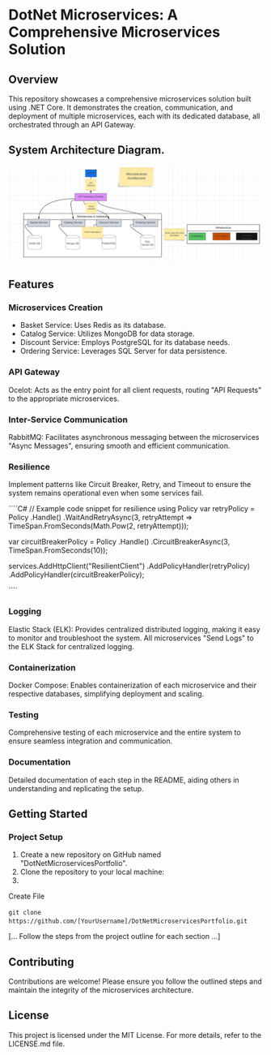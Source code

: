 # DotNet Microservices: A Comprehensive Microservices Solution

## Overview
This repository showcases a comprehensive microservices solution built using .NET Core. It demonstrates the creation, communication, and deployment of multiple microservices, each with its dedicated database, all orchestrated through an API Gateway.

## System Architecture Diagram.

![image](https://github.com/okalangkenneth/DotNetMicroservices_1/blob/master/Microservices_bg.png)


## Features

### Microservices Creation
- Basket Service: Uses Redis as its database.
- Catalog Service: Utilizes MongoDB for data storage.
- Discount Service: Employs PostgreSQL for its database needs.
- Ordering Service: Leverages SQL Server for data persistence.

### API Gateway
Ocelot: Acts as the entry point for all client requests, routing  "API Requests" to the appropriate microservices.

### Inter-Service Communication

RabbitMQ: Facilitates asynchronous messaging between the microservices "Async Messages", ensuring smooth and efficient communication.

### Resilience
Implement patterns like Circuit Breaker, Retry, and Timeout to ensure the system remains operational even when some services fail.

´´´´C#
// Example code snippet for resilience using Policy
var retryPolicy = Policy
    .Handle<HttpRequestException>()
    .WaitAndRetryAsync(3, retryAttempt => TimeSpan.FromSeconds(Math.Pow(2, retryAttempt)));

var circuitBreakerPolicy = Policy
    .Handle<HttpRequestException>()
    .CircuitBreakerAsync(3, TimeSpan.FromSeconds(10));

services.AddHttpClient("ResilientClient")
    .AddPolicyHandler(retryPolicy)
    .AddPolicyHandler(circuitBreakerPolicy);
    
´´´´


### Logging
Elastic Stack (ELK): Provides centralized distributed logging, making it easy to monitor and troubleshoot the system. All microservices "Send Logs" to the ELK Stack for centralized logging.

### Containerization
Docker Compose: Enables containerization of each microservice and their respective databases, simplifying deployment and scaling.

### Testing
Comprehensive testing of each microservice and the entire system to ensure seamless integration and communication.

### Documentation
Detailed documentation of each step in the README, aiding others in understanding and replicating the setup.

## Getting Started

### Project Setup
1. Create a new repository on GitHub named "DotNetMicroservicesPortfolio".
2. Clone the repository to your local machine:
3. 
Create File


````git clone https://github.com/[YourUsername]/DotNetMicroservicesPortfolio.git````

[... Follow the steps from the project outline for each section ...]

## Contributing
Contributions are welcome! Please ensure you follow the outlined steps and maintain the integrity of the microservices architecture.

## License
This project is licensed under the MIT License. For more details, refer to the LICENSE.md file.
